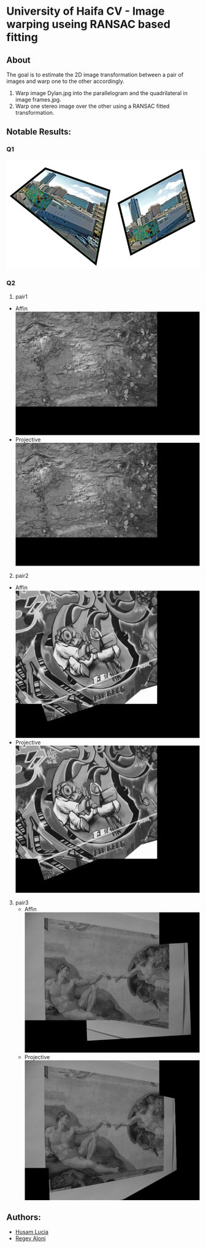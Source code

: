 # University of Haifa CV - Image warping useing RANSAC based fitting

## About
The goal is to estimate the 2D image transformation between a pair of images and warp one to the other accordingly.
1. Warp image Dylan.jpg into the parallelogram and the quadrilateral in image frames.jpg.
2. Warp one stereo image over the other using a RANSAC fitted transformation.

## Notable Results:
### Q1
![Q3A](./outputs/Q3A.png?raw=true)
### Q2
1. pair1
  - Affin
    ![Q3B_pair1_affine](./outputs/Q3B_pair1_affine.png?raw=true)
  - Projective  
    ![Q3B_pair1_projective](./outputs/Q3B_pair1_projective.png?raw=true)
2. pair2
  - Affin
    ![Q3B_pair2_affine](./outputs/Q3B_pair2_affine.png?raw=true)
  - Projective  
    ![Q3B_pair2_projective](./outputs/Q3B_pair2_projective.png?raw=true)

 3. pair3
    - Affin
     ![Q3B_pair3_affine](./outputs/Q3B_pair3_affine.png?raw=true)
    - Projective  
     ![Q3B_pair3_projective](./outputs/Q3B_pair3_projective.png?raw=true)
           
 ## Authors:
  - [Husam Lucia](https://www.linkedin.com/in/husam-lucia-6841b51a3)
  - [Regev Aloni](https://www.linkedin.com/in/aloniregev)
